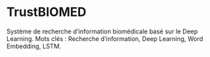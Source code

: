 # TrustBIOMED
Système de recherche d’information biomédicale basé sur le Deep Learning.
Mots clés : Recherche d’information, Deep Learning, Word Embedding, LSTM.
